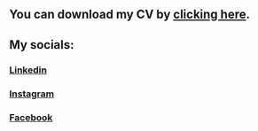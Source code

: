 ## You can download my CV by [clicking here](https://github.com/praskouya/CV-Prakouya-Horbach/raw/main/CV.PRASKOUYA.HORBACH.(2).pdf).
## My socials: 
### [Linkedin](https://www.linkedin.com/in/phorbach/)
### [Instagram](https://www.instagram.com/heypashkaa?igsh=ZHllZzQwdzhoaWQx)
### [Facebook](https://www.facebook.com/profile.php?id=100052197712192&sk=friends&viewas=100000686899395&locale=ru_RU)
